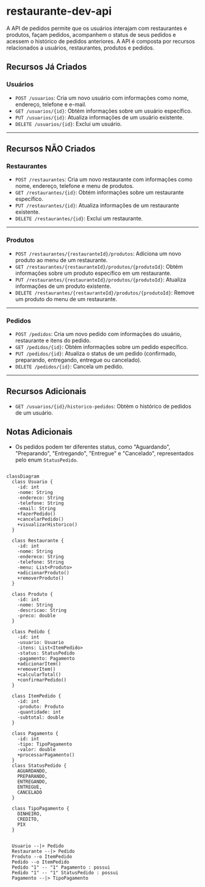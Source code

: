 # restaurante-dev-api


A API de pedidos permite que os usuários interajam com restaurantes e produtos, façam pedidos, acompanhem o status de seus pedidos e acessem o histórico de pedidos anteriores. A API é composta por recursos relacionados a usuários, restaurantes, produtos e pedidos.

## Recursos Já Criados

### Usuários

- `POST /usuarios`: Cria um novo usuário com informações como nome, endereço, telefone e e-mail.
- `GET /usuarios/{id}`: Obtém informações sobre um usuário específico.
- `PUT /usuarios/{id}`: Atualiza informações de um usuário existente.
- `DELETE /usuarios/{id}`: Exclui um usuário.
---

## Recursos NÃO Criados

### Restaurantes

- `POST /restaurantes`: Cria um novo restaurante com informações como nome, endereço, telefone e menu de produtos.
- `GET /restaurantes/{id}`: Obtém informações sobre um restaurante específico.
- `PUT /restaurantes/{id}`: Atualiza informações de um restaurante existente.
- `DELETE /restaurantes/{id}`: Exclui um restaurante.

---

### Produtos

- `POST /restaurantes/{restauranteId}/produtos`: Adiciona um novo produto ao menu de um restaurante.
- `GET /restaurantes/{restauranteId}/produtos/{produtoId}`: Obtém informações sobre um produto específico em um restaurante.
- `PUT /restaurantes/{restauranteId}/produtos/{produtoId}`: Atualiza informações de um produto existente.
- `DELETE /restaurantes/{restauranteId}/produtos/{produtoId}`: Remove um produto do menu de um restaurante.

---

### Pedidos

- `POST /pedidos`: Cria um novo pedido com informações do usuário, restaurante e itens do pedido.
- `GET /pedidos/{id}`: Obtém informações sobre um pedido específico.
- `PUT /pedidos/{id}`: Atualiza o status de um pedido (confirmado, preparando, entregando, entregue ou cancelado).
- `DELETE /pedidos/{id}`: Cancela um pedido.

---

## Recursos Adicionais

- `GET /usuarios/{id}/historico-pedidos`: Obtém o histórico de pedidos de um usuário.

## Notas Adicionais

- Os pedidos podem ter diferentes status, como "Aguardando", "Preparando", "Entregando", "Entregue" e "Cancelado", representados pelo enum `StatusPedido`.
```mermaid

classDiagram
  class Usuario {
    -id: int
    -nome: String
    -endereco: String
    -telefone: String
    -email: String
    +fazerPedido()
    +cancelarPedido()
    +visualizarHistorico()
  }

  class Restaurante {
    -id: int
    -nome: String
    -endereco: String
    -telefone: String
    -menu: List<Produto>
    +adicionarProduto()
    +removerProduto()
  }

  class Produto {
    -id: int
    -nome: String
    -descricao: String
    -preco: double
  }

  class Pedido {
    -id: int
    -usuario: Usuario
    -itens: List<ItemPedido>
    -status: StatusPedido
    -pagamento: Pagamento
    +adicionarItem()
    +removerItem()
    +calcularTotal()
    +confirmarPedido()
  }

  class ItemPedido {
    -id: int
    -produto: Produto
    -quantidade: int
    -subtotal: double
  }

  class Pagamento {
    -id: int
    -tipo: TipoPagamento
    -valor: double
    +processarPagamento()
  }
  class StatusPedido {
    AGUARDANDO,
    PREPARANDO,
    ENTREGANDO,
    ENTREGUE,
    CANCELADO
  }

  class TipoPagamento {
    DINHEIRO,
    CREDITO,
    PIX
  }


  Usuario --|> Pedido
  Restaurante --|> Pedido
  Produto --o ItemPedido
  Pedido --o ItemPedido
  Pedido "1" -- "1" Pagamento : possui
  Pedido "1" -- "1" StatusPedido : possui
  Pagamento --|> TipoPagamento

```
